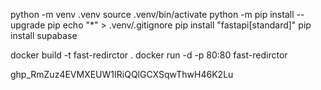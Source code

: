 python -m venv .venv
source .venv/bin/activate
python -m pip install --upgrade pip
echo "*" > .venv/.gitignore
pip install "fastapi[standard]"
pip install supabase

docker build -t fast-redirctor .
docker run -d -p 80:80 fast-redirctor

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